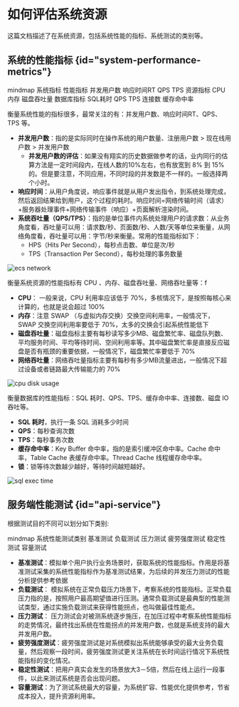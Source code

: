 # 如何评估系统资源 

这篇文档描述了在系统资源，包括系统性能的指标、系统测试的类别等。

## 系统的性能指标 {id="system-performance-metrics"}

<code-block lang="mermaid">
  mindmap
    系统指标
      性能指标
        并发用户数
        响应时间RT
        QPS
        TPS
      资源指标
        CPU
        内存
        磁盘吞吐量
      数据库指标
        SQL耗时
        QPS
        TPS
        连接数
        缓存命中率
</code-block>

衡量系统性能的指标很多，最常关注的有：并发用户数、响应时间RT、QPS、TPS 等。

* **并发用户数**：指的是实际同时在操作系统的用户数量、注册用户数 > 现在线用户数 > 并发用户数 
  * **并发用户数的评估**：如果没有翔实的历史数据做参考的话，业内同行的估算方法是一定时间段内，在线人数的10%左右，也有放宽到 8% 到 15% 的。但是要注意，不同应用，不同时段的并发数是不一样的。一般选择两个小时。
* **响应时间**：从用户角度说，响应事件就是从用户发出指令，到系统处理完成，然后返回结果给到用户，这个过程的耗时。响应时间=网络传输时间（请求）+服务器处理事件+网络传输事件（响应）+页面解析渲染时间。
* **系统吞吐量（QPS/TPS）**：指的是单位事件内系统处理用户的请求数：从业务角度看，吞吐量可以用：请求数/秒、页面数/秒、人数/天等单位来衡量，从网络角度看，吞吐量可以用：字节/秒来衡量。常用的性能指标如下：
  * HPS（Hits Per Second），每秒点击数、单位是次/秒
  * TPS（Transaction Per Second），每秒处理的事务数量

<img src="http://file-linker.oss-cn-hangzhou.aliyuncs.com/zxfTbSNbbJ8Rpunso5qs.png" alt="ecs network"/>

衡量系统资源的性能指标有 CPU 、内存、磁盘吞吐量、网络吞吐量等：f

* **CPU**： 一般来说，CPU 利用率应该低于 70%，多核情况下，是按照每核心来计算的，也就是说会超过 100%
* **内存**：注意 SWAP （与虚拟内存交换）交换空间利用率，一般情况下，SWAP 交换空间利用率要低于 70%，太多的交换会引起系统性能低下
* **磁盘吞吐量**：磁盘指标主要有每秒读写多少MB、磁盘繁忙率、磁盘队列数、平均服务时间、平均等待时间、空间利用率等。其中磁盘繁忙率是直接反应磁盘是否有瓶颈的重要依据，一般情况下，磁盘繁忙率要低于 70%
* **网络吞吐量**：网络吞吐量指标主要有每秒有多少MB流量进出，一般情况下超过设备或者链路最大传输能力的 70%

<img src="http://file-linker.oss-cn-hangzhou.aliyuncs.com/ARA48ysWb3U2E55UNJmv.png" alt="cpu disk usage"/>

衡量数据库的性能指标：SQL 耗时、QPS、TPS、缓存命中率、连接数、磁盘 IO 吞吐等。

* **SQL 耗时**，执行一条 SQL 消耗多少时间
* **QPS**：每秒查询次数
* **TPS**：每秒事务次数
* **缓存命中率**：Key Buffer 命中率，指的是索引缓冲区命中率。Cache 命中率，Table Cache 表缓存命中率。Thread Cache 线程缓存命中率。
* **锁**：锁等待次数越少越好，等待时间越短越好。

<img src="http://file-linker.oss-cn-hangzhou.aliyuncs.com/ckDYNXN9YjI8j7APLA83.png" alt="sql exec time"/>

## 服务端性能测试 {id="api-service"}

根据测试目的不同可以划分如下类别:

<code-block lang="mermaid">
  mindmap
    系统性能测试类别
      基准测试
      负载测试
      压力测试
      疲劳强度测试
      稳定性测试
      容量测试
</code-block>

* **基准测试**：模拟单个用户执行业务场景时，获取系统的性能指标。作用是将基准测试采集的系统性能指标作为基准测试结果，为后续的并发压力测试的性能分析提供参考依据
* **负载测试**： 模拟系统在正常负载压力场景下，考察系统的性能指标。正常负载压力指的是，按照用户最高期望值进行压测。通常负载测试是最典型的性能测试类型，通过实施负载测试来获得性能拐点，也叫做最佳性能点。
* **压力测试**： 压力测试会对被测系统逐步施压，在加压过程中考察系统性能指标的走势情况，最终找出系统在性能拐点的并发用户数，也就是系统支持的最大并发用户数。
* **疲劳强度测试**：疲劳强度测试是对系统模拟出系统能够承受的最大业务负载量，然后观察一段时间，疲劳强度测试更关注系统在长时间运行情况下系统性能指标的变化情况。
* **稳定性测试**：把用户真实会发生的场景放大3－5倍，然后在线上运行一段事件，以此来测试系统是否会出现问题。
* **容量测试**：为了测试系统最大的容量，为系统扩容、性能优化提供参考，节省成本投入，提升资源利用率。